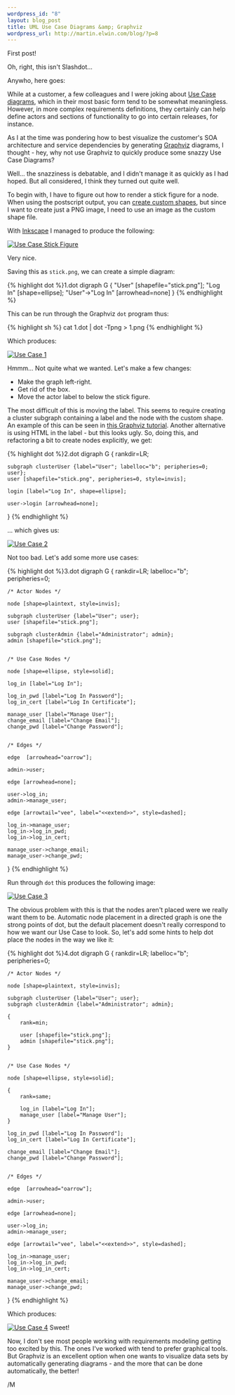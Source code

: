 ```yaml
--- 
wordpress_id: "8"
layout: blog_post
title: UML Use Case Diagrams &amp; Graphviz
wordpress_url: http://martin.elwin.com/blog/?p=8
---
```

First post!

Oh, right, this isn't Slashdot...

Anywho, here goes:

While at a customer, a few colleagues and I were joking about <a href="http://en.wikipedia.org/wiki/Use_case_diagram">Use Case diagrams</a>, which in their most basic form tend to be somewhat meaningless. However, in more complex requirements definitions, they certainly can help define actors and sections of functionality to go into certain releases, for instance.

As I at the time was pondering how to best visualize the customer's SOA architecture and service dependencies by generating <a href="http://www.graphviz.org">Graphviz</a> diagrams, I thought - hey, why not use Graphviz to quickly produce some snazzy Use Case Diagrams?

Well... the snazziness is debatable, and I didn't manage it as quickly as I had hoped. But all considered, I think they turned out quite well.

To begin with, I have to figure out how to render a stick figure for a node. When using the postscript output, you can <a href="http://www.graphviz.org/Documentation/html/shapehowto.html">create custom shapes</a>, but since I want to create just a PNG image, I need to use an image as the custom shape file.

With <a href="http://www.inkscape.org/">Inkscape</a> I managed to produce the following:

<a href='http://martin.elwin.com/blog/wp-content/uploads/2008/05/stick.png'><img src="http://martin.elwin.com/blog/wp-content/uploads/2008/05/stick.png" alt="Use Case Stick Figure" title="Use Case Stick Figure" class="size-full wp-image-13" /></a>

Very nice.

Saving this as `stick.png`, we can create a simple diagram:

{% highlight dot %}1.dot
digraph G {
    "User" [shapefile="stick.png"];
    "Log In" [shape=ellipse];
    "User"->"Log In" [arrowhead=none]
}
{% endhighlight %}

This can be run through the Graphviz `dot` program thus:

{% highlight sh %}
cat 1.dot | dot -Tpng > 1.png
{% endhighlight %}

Which produces:

<a href='http://martin.elwin.com/blog/wp-content/uploads/2008/05/1.png'><img src="http://martin.elwin.com/blog/wp-content/uploads/2008/05/1.png" alt="Use Case 1" title="1.png" class="size-medium wp-image-16" /></a>

Hmmm... Not quite what we wanted. Let's make a few changes:

<ul>
	<li>Make the graph left-right.</li>
	<li>Get rid of the box.</li>
	<li>Move the actor label to below the stick figure.</li>
</ul>

The most difficult of this is moving the label. This seems to require creating a cluster subgraph containing a label and the node with the custom shape. An example of this can be seen in <a href="http://www.karakas-online.de/forum/viewtopic.php?t=2647">this Graphviz tutorial</a>. Another alternative is using HTML in the label - but this looks ugly. So, doing this, and refactoring a bit to create nodes explicitly, we get:

{% highlight dot %}2.dot
digraph G {
   rankdir=LR;

    subgraph clusterUser {label="User"; labelloc="b"; peripheries=0; user};
    user [shapefile="stick.png", peripheries=0, style=invis];

    login [label="Log In", shape=ellipse];

    user->login [arrowhead=none];
}
{% endhighlight %}

... which gives us:

<a href='http://martin.elwin.com/blog/wp-content/uploads/2008/05/2.png'><img src="http://martin.elwin.com/blog/wp-content/uploads/2008/05/2.png" alt="Use Case 2" title="2.png"  class="size-full wp-image-17" /></a>

Not too bad. Let's add some more use cases:

{% highlight dot %}3.dot
digraph G {
    rankdir=LR;
    labelloc="b";
    peripheries=0;

    /* Actor Nodes */

    node [shape=plaintext, style=invis];

    subgraph clusterUser {label="User"; user};
    user [shapefile="stick.png"];

    subgraph clusterAdmin {label="Administrator"; admin};
    admin [shapefile="stick.png"];


    /* Use Case Nodes */

    node [shape=ellipse, style=solid];

    log_in [label="Log In"];

    log_in_pwd [label="Log In Password"];
    log_in_cert [label="Log In Certificate"];

    manage_user [label="Manage User"];
    change_email [label="Change Email"];
    change_pwd [label="Change Password"];
    

    /* Edges */

    edge  [arrowhead="oarrow"];

    admin->user;

    edge [arrowhead=none];
    
    user->log_in;
    admin->manage_user;

    edge [arrowtail="vee", label="<<extend>>", style=dashed];

    log_in->manage_user;
    log_in->log_in_pwd;
    log_in->log_in_cert;

    manage_user->change_email;
    manage_user->change_pwd;
}
{% endhighlight %}

Run through `dot` this produces the following image:

<a href='http://martin.elwin.com/blog/wp-content/uploads/2008/05/3.png'><img src="http://martin.elwin.com/blog/wp-content/uploads/2008/05/3.png" alt="Use Case 3" title="3.png" class="size-full wp-image-18" /></a>

The obvious problem with this is that the nodes aren't placed were we really want them to be. Automatic node placement in a directed graph is one the strong points of dot, but the default placement doesn't really correspond to how we want our Use Case to look. So, let's add some hints to help dot place the nodes in the way we like it:

{% highlight dot %}4.dot
digraph G {
    rankdir=LR;
    labelloc="b";
    peripheries=0;

    /* Actor Nodes */

    node [shape=plaintext, style=invis];

    subgraph clusterUser {label="User"; user};
    subgraph clusterAdmin {label="Administrator"; admin};

    {
        rank=min;

        user [shapefile="stick.png"];
        admin [shapefile="stick.png"];
    }


    /* Use Case Nodes */

    node [shape=ellipse, style=solid];

    {
        rank=same;

        log_in [label="Log In"];
        manage_user [label="Manage User"];
    }

    log_in_pwd [label="Log In Password"];
    log_in_cert [label="Log In Certificate"];

    change_email [label="Change Email"];
    change_pwd [label="Change Password"];
    

    /* Edges */

    edge  [arrowhead="oarrow"];

    admin->user;

    edge [arrowhead=none];
    
    user->log_in;
    admin->manage_user;

    edge [arrowtail="vee", label="<<extend>>", style=dashed];

    log_in->manage_user;
    log_in->log_in_pwd;
    log_in->log_in_cert;

    manage_user->change_email;
    manage_user->change_pwd;
}
{% endhighlight %}

Which produces:

<a href='http://martin.elwin.com/blog/wp-content/uploads/2008/05/4.png'><img src="http://martin.elwin.com/blog/wp-content/uploads/2008/05/4.png" alt="Use Case 4" title="4.png"  class="size-full wp-image-19" /></a>
Sweet!

Now, I don't see most people working with requirements modeling getting too excited by this. The ones I've worked with tend to prefer graphical tools. But Graphviz is an excellent option when one wants to visualize data sets by automatically generating diagrams - and the more that can be done automatically, the better!

/M
